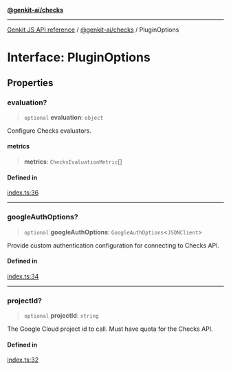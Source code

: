 [**@genkit-ai/checks**](../README.md)

***

[Genkit JS API reference](../../../README.md) / [@genkit-ai/checks](../README.md) / PluginOptions

# Interface: PluginOptions

## Properties

### evaluation?

> `optional` **evaluation**: `object`

Configure Checks evaluators.

#### metrics

> **metrics**: `ChecksEvaluationMetric`[]

#### Defined in

[index.ts:36](https://github.com/firebase/genkit/blob/286538acadb0c266800cfa4edc099546226d5af8/js/plugins/checks/src/index.ts#L36)

***

### googleAuthOptions?

> `optional` **googleAuthOptions**: `GoogleAuthOptions`\<`JSONClient`\>

Provide custom authentication configuration for connecting to Checks API.

#### Defined in

[index.ts:34](https://github.com/firebase/genkit/blob/286538acadb0c266800cfa4edc099546226d5af8/js/plugins/checks/src/index.ts#L34)

***

### projectId?

> `optional` **projectId**: `string`

The Google Cloud project id to call. Must have quota for the Checks API.

#### Defined in

[index.ts:32](https://github.com/firebase/genkit/blob/286538acadb0c266800cfa4edc099546226d5af8/js/plugins/checks/src/index.ts#L32)
